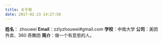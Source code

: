 ```yaml
---
title: 关于我
date: 2017-02-23 14:27:50
---
```





**姓名**： zhouwei
**Email**：zzlyzhouwei#gmail.com
**学校**：中南大学
**公司**：美团外卖、360 奇舞团
**简介**：做一个有意思的人。
